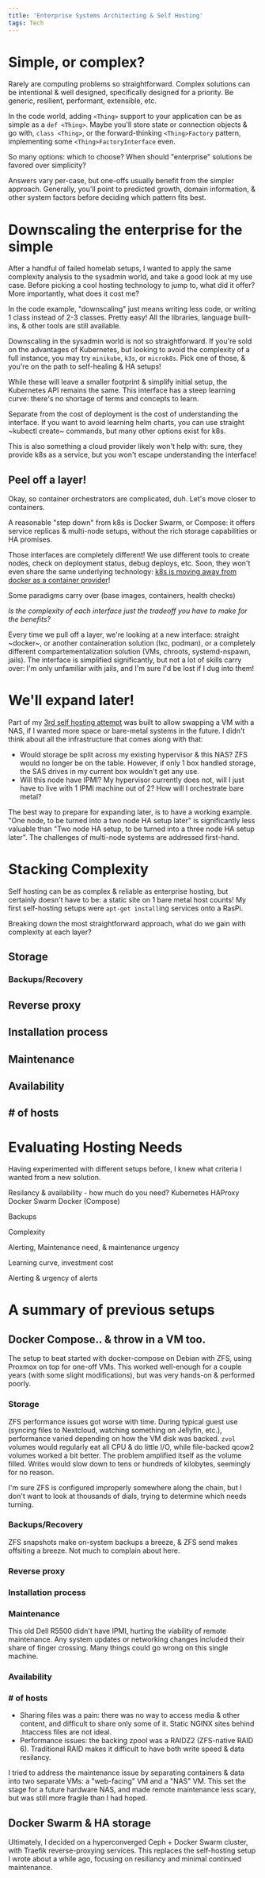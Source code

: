 ```yaml
---
title: 'Enterprise Systems Architecting & Self Hosting'
tags: Tech
---
```


# Simple, or complex?

Rarely are computing problems so straightforward. Complex solutions can be
intentional & well designed, specifically designed for a priority. Be generic,
resilient, performant, extensible, etc.

In the code world, adding `<Thing>` support to your application
can be as simple as a `def <Thing>`. Maybe you'll store state or connection
objects & go with, `class <Thing>`, or the forward-thinking `<Thing>Factory`
pattern, implementing some `<Thing>FactoryInterface` even.

So many options: which to choose? When should "enterprise" solutions be favored
over simplicity?

Answers vary per-case, but one-offs usually benefit from the simpler approach.
Generally, you'll point to predicted growth, domain information, & other system
factors before deciding which pattern fits best.

# Downscaling the enterprise for the simple

After a handful of failed homelab setups, I wanted to apply the same
complexity analysis to the sysadmin world, and take a good look at my use
case. Before picking a cool hosting technology to jump to, what did it offer?
More importantly, what does it cost me?

In the code example, "downscaling" just means writing less code, or writing 1
class instead of 2-3 classes. Pretty easy! All the libraries, language
built-ins, & other tools are still available.

Downscaling in the sysadmin world is not so straightforward. If you're sold on
the advantages of Kubernetes, but looking to avoid the complexity of a full
instance, you may try `minikube`, `k3s`, or `microk8s`. Pick one of those, &
you're on the path to self-healing & HA setups!

While these will leave a smaller footprint & simplify initial setup, the
Kubernetes API remains the same. This interface has a steep learning curve:
there's no shortage of terms and concepts to learn.

Separate from the cost of deployment is the cost of understanding the interface.
If you want to avoid learning helm charts, you can use straight ~kubectl create~
commands, but many other options exist for k8s.

This is also something a cloud provider likely won't help with: sure, they
provide k8s as a service, but you won't escape understanding the interface!

## Peel off a layer!

Okay, so container orchestrators are complicated, duh. Let's move closer to containers.

A reasonable "step down" from k8s is Docker Swarm, or Compose: it offers
service replicas & multi-node setups, without the rich storage capabilities
or HA promises.

Those interfaces are completely different! We use different tools to create
nodes, check on deployment status, debug deploys, etc. Soon, they won't even
share the same underlying technology: [k8s is moving away from docker as a
container
provider](https://kubernetes.io/blog/2020/12/02/dont-panic-kubernetes-and-docker/)!

Some paradigms carry over (base images, containers, health checks)

_Is the complexity of each interface just the tradeoff you have to make for the benefits?_

Every time we pull off a layer, we're looking at a new interface: straight
~docker~, or another containeration solution (lxc, podman), or a completely
different compartementalization solution (VMs, chroots, systemd-nspawn,
jails). The interface is simplified significantly, but not a lot of skills
carry over: I'm only unfamiliar with jails, and I'm sure I'd be lost if I dug
into them!

# We'll expand later!

Part of my [3rd self hosting attempt](/How-I-self-host/) was built to allow
swapping a VM with a NAS, if I wanted more space or bare-metal systems in the
future. I didn't think about all the infrastructure that comes along with that:

- Would storage be split across my existing hypervisor & this NAS? ZFS would
  no longer be on the table. However, if only 1 box handled storage, the SAS
  drives in my current box wouldn't get any use.
- Will this node have IPMI? My hypervisor currently does not, will I just
  have to live with 1 IPMI machine out of 2? How will I orchestrate bare metal?

The best way to prepare for expanding later, is to have a working example.
"One node, to be turned into a two node HA setup later" is significantly less
valuable than "Two node HA setup, to be turned into a three node HA setup
later". The challenges of multi-node systems are addressed first-hand.

# Stacking Complexity

Self hosting can be as complex & reliable as enterprise hosting, but
certainly doesn't have to be: a static site on 1 bare metal host counts! My
first self-hosting setups were `apt-get install`ing services onto a RasPi.

Breaking down the most straightforward approach, what do we gain with
complexity at each layer?

## Storage

### Backups/Recovery

## Reverse proxy

## Installation process

## Maintenance

## Availability

## \# of hosts

# Evaluating Hosting Needs

Having experimented with different setups before, I knew what criteria I
wanted from a new solution.


Resilancy & availability - how much do you need?
Kubernetes
HAProxy
Docker Swarm
Docker (Compose)

Backups

Complexity

Alerting, Maintenance need, & maintenance urgency

Learning curve, investment cost

Alerting & urgency of alerts

# A summary of previous setups

## Docker Compose.. & throw in a VM too.

The setup to beat started with docker-compose on Debian with ZFS, using
Proxmox on top for one-off VMs. This worked well-enough for a couple years
(with some slight modifications), but was very hands-on & performed poorly.

### Storage

ZFS performance issues got worse with time. During typical guest use (syncing
files to Nextcloud, watching something on Jellyfin, etc.), performance varied
depending on how the VM disk was backed. `zvol` volumes would regularly eat all
CPU & do little I/O, while file-backed qcow2 volumes worked a bit better. The
problem amplified itself as the volume filled.  Writes would slow down to tens
or hundreds of kilobytes, seemingly for no reason.

I'm sure ZFS is configured improperly somewhere along the chain, but I don't
want to look at thousands of dials, trying to determine which needs turning.

### Backups/Recovery

ZFS snapshots make on-system backups a breeze, & ZFS send makes offsiting a
breeze. Not much to complain about here.

### Reverse proxy

### Installation process

### Maintenance

This old Dell R5500 didn't have IPMI, hurting the viability of remote
maintenance. Any system updates or networking changes included their share of
finger crossing. Many things could go wrong on this single machine.

### Availability

### \# of hosts

- Sharing files was a pain: there was no way to access media & other content,
  and difficult to share only some of it. Static NGINX sites behind .htaccess
  files are not ideal.
- Performance issues: the backing zpool was a RAIDZ2 (ZFS-native RAID 6).
  Traditional RAID makes it difficult to have both write speed & data
  resilancy.

I tried to address the maintenance issue by separating containers & data into
two separate VMs: a "web-facing" VM and a "NAS" VM. This set the stage for a
future hardware NAS, and made remote maintenance less scary, but was still
more fragile than I had hoped.

## Docker Swarm & HA storage

Ultimately, I decided on a hyperconverged Ceph + Docker
Swarm cluster, with Traefik reverse-proxying services. This replaces the
self-hosting setup I wrote about a while ago, focusing on resiliancy and
minimal continued maintenance.
